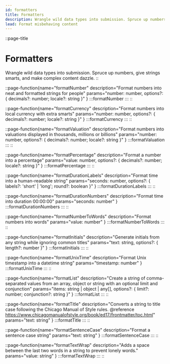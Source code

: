 ```yaml
---
id: formatters
title: Formatters
description: Wrangle wild data types into submission. Spruce up numbers, give strings smarts, and make complex content dazzle.
lead: Format misbehaving content
---
```

::page-title
# Formatters
Wrangle wild data types into submission. Spruce up numbers, give strings smarts, and make complex content dazzle.
::

::page-function{name="formatNumber" description="Format numbers into neat and formatted strings for people" params="number: number, options?: { decimals?: number; locale?: string }" }
:::formatNumber
:::
::

::page-function{name="formatCurrency" description="Format numbers into local currency with extra smarts" params="number: number, options?: { decimals?: number; locale?: string }" }
:::formatCurrency
:::
::

::page-function{name="formatValuation" description="Format numbers into valuations displayed in thousands, millions or billions" params="number: number, options?: { decimals?: number; locale?: string }" }
:::formatValuation
:::
::

::page-function{name="formatPercentage" description="Format a number into a percentage" params="value: number, options?: { decimals?: number; locale?: string }" }
:::formatPercentage
:::
::

::page-function{name="formatDurationLabels" description="Format time into a human-readable string" params="seconds: number, options?: { labels?: 'short' | 'long'; round?: boolean }" }
:::formatDurationLabels
:::
::

::page-function{name="formatDurationNumbers" description="Format time into duration 00:00:00" params="seconds: number" }
:::formatDurationNumbers
:::
::

::page-function{name="formatNumberToWords" description="Format numbers into words" params="value: number" }
:::formatNumberToWords
:::
::

::page-function{name="formatInitials" description="Generate initials from any string while ignoring common titles" params="text: string, options?: { length?: number }" }
:::formatInitials
:::
::

::page-function{name="formatUnixTime" description="Format Unix timestamp into a datetime string" params="timestamp: number" }
:::formatUnixTime
:::
::

::page-function{name="formatList" description="Create a string of comma-separated values from an array, object or string with an optional limit and conjunction" params="items: string | object | any[], options?: { limit?: number; conjunction?: string }" }
:::formatList
:::
::

::page-function{name="formatTitle" description="Converts a string to title case following the Chicago Manual of Style rules.
  @reference https://www.chicagomanualofstyle.org/book/ed17/frontmatter/toc.html" params="text: string" }
:::formatTitle
:::
::

::page-function{name="formatSentenceCase" description="Format a sentence case string" params="text: string" }
:::formatSentenceCase
:::
::

::page-function{name="formatTextWrap" description="Adds a space between the last two words in a string to prevent lonely words." params="value: string" }
:::formatTextWrap
:::
::


